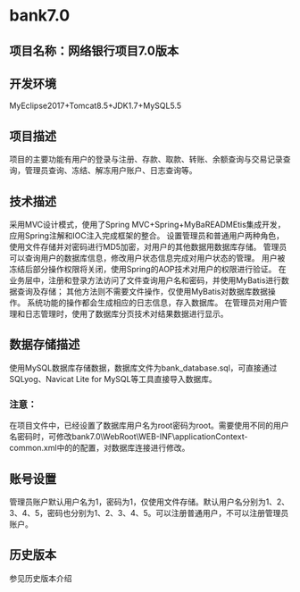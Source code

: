 # bank7.0
## 项目名称：网络银行项目7.0版本
## 开发环境
MyEclipse2017+Tomcat8.5+JDK1.7+MySQL5.5
## 项目描述
项目的主要功能有用户的登录与注册、存款、取款、转账、余额查询与交易记录查询，管理员查询、冻结、解冻用户账户、日志查询等。 
## 技术描述
采用MVC设计模式，使用了Spring MVC+Spring+MyBaREADMEtis集成开发，应用Spring注解和IOC注入完成框架的整合。
设置管理员和普通用户两种角色，使用文件存储并对密码进行MD5加密，对用户的其他数据用数据库存储。
管理员可以查询用户的数据库信息，修改用户状态信息完成对用户状态的管理。
用户被冻结后部分操作权限将关闭，使用Spring的AOP技术对用户的权限进行验证。
在业务层中，注册和登录方法访问了文件查询用户名和密码，并使用MyBatis进行数据查询及存储；
其他方法则不需要文件操作，仅使用MyBatis对数据库数据操作。
系统功能的操作都会生成相应的日志信息，存入数据库。
在管理员对用户管理和日志管理时，使用了数据库分页技术对结果数据进行显示。
## 数据存储描述
使用MySQL数据库存储数据，数据库文件为bank_database.sql，可直接通过SQLyog、Navicat Lite for MySQL等工具直接导入数据库。
### 注意：
在项目文件中，已经设置了数据库用户名为root密码为root。需要使用不同的用户名密码时，可修改bank7.0\WebRoot\WEB-INF\applicationContext-common.xml中的<bean id="dataSource" class="org.apache.commons.dbcp.BasicDataSource">的配置，对数据库连接进行修改。
## 账号设置
管理员账户默认用户名为1，密码为1，仅使用文件存储。默认用户名分别为1、2、3、4、5，密码也分别为1、2、3、4、5。可以注册普通用户，不可以注册管理员账户。
## 历史版本
参见历史版本介绍
